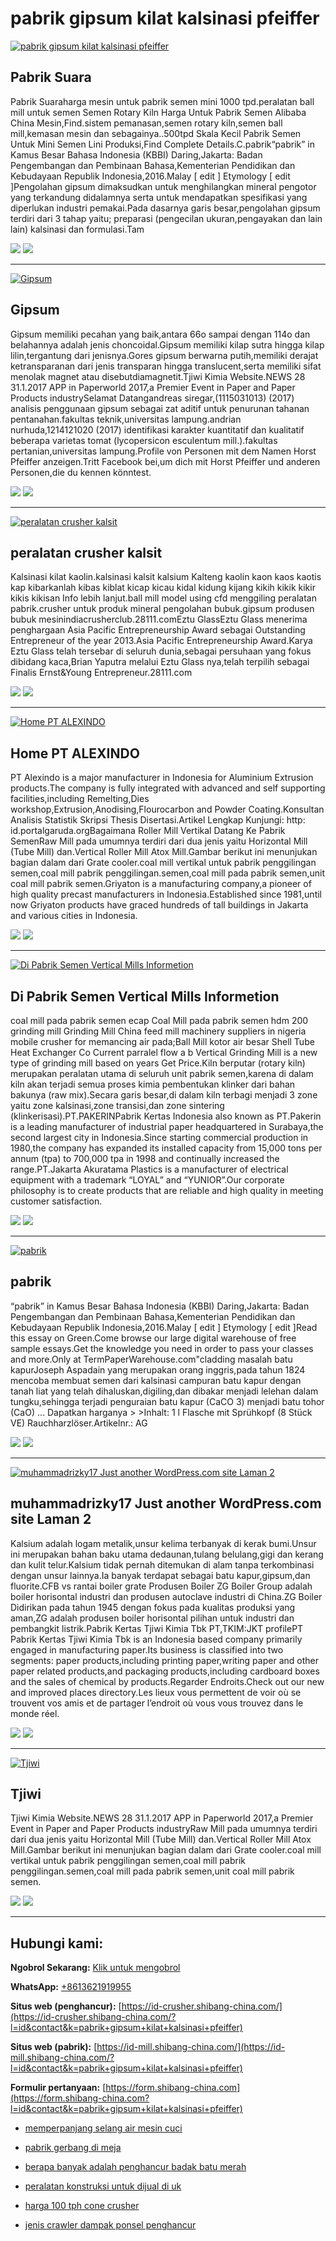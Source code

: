 # pabrik gipsum kilat kalsinasi pfeiffer

<a href="https://swt.shibang-china.com/?l=id&img&k=pabrik+gipsum+kilat+kalsinasi+pfeiffer" target="_blank">![pabrik gipsum kilat kalsinasi pfeiffer](http://static.shibang-china.com/all-800x300/853.jpg)</a>

## Pabrik Suara
Pabrik Suaraharga mesin untuk pabrik semen mini 1000 tpd.peralatan ball mill untuk semen Semen Rotary Kiln Harga Untuk Pabrik Semen Alibaba China Mesin,Find.sistem pemanasan,semen rotary kiln,semen ball mill,kemasan mesin dan sebagainya..500tpd Skala Kecil Pabrik Semen Untuk Mini Semen Lini Produksi,Find Complete Details.C.pabrik“pabrik” in Kamus Besar Bahasa Indonesia (KBBI) Daring,Jakarta: Badan Pengembangan dan Pembinaan Bahasa,Kementerian Pendidikan dan Kebudayaan Republik Indonesia,2016.Malay [ edit ] Etymology [ edit ]Pengolahan gipsum dimaksudkan untuk menghilangkan mineral pengotor yang terkandung didalamnya serta untuk mendapatkan spesifikasi yang diperlukan industri pemakai.Pada dasarnya garis besar,pengolahan gipsum terdiri dari 3 tahap yaitu; preparasi (pengecilan ukuran,pengayakan dan lain lain) kalsinasi dan formulasi.Tam


<a href="https://whatsapp.shibangsoft.com/WhatsApp.php" target="_blank" title="WhatsApp">![](http://static.shibang-china.com/icon/whatsapp.png)</a> <a href="https://swt.shibang-china.com/?l=id&icon&k=pabrik+gipsum+kilat+kalsinasi+pfeiffer" target="_blank">![](http://static.shibang-china.com/icon/chat-id.png)</a>

---

<a href="https://swt.shibang-china.com/?l=id&img&k=pabrik+gipsum+kilat+kalsinasi+pfeiffer" target="_blank">![Gipsum](http://static.shibang-china.com/all-800x300/465.jpg)</a>

## Gipsum
Gipsum memiliki pecahan yang baik,antara 66o sampai dengan 114o dan belahannya adalah jenis choncoidal.Gipsum memiliki kilap sutra hingga kilap lilin,tergantung dari jenisnya.Gores gipsum berwarna putih,memiliki derajat ketransparanan dari jenis transparan hingga translucent,serta memiliki sifat menolak magnet atau disebutdiamagnetit.Tjiwi Kimia Website.NEWS 28 31.1.2017 APP in Paperworld 2017,a Premier Event in Paper and Paper Products industrySelamat Datangandreas siregar,(1115031013) (2017) analisis penggunaan gipsum sebagai zat aditif untuk penurunan tahanan pentanahan.fakultas teknik,universitas lampung.andrian nurhuda,1214121020 (2017) identifikasi karakter kuantitatif dan kualitatif beberapa varietas tomat (lycopersicon esculentum mill.).fakultas pertanian,universitas lampung.Profile von Personen mit dem Namen Horst Pfeiffer anzeigen.Tritt Facebook bei,um dich mit Horst Pfeiffer und anderen Personen,die du kennen k&#246;nntest.


<a href="https://whatsapp.shibangsoft.com/WhatsApp.php" target="_blank" title="WhatsApp">![](http://static.shibang-china.com/icon/whatsapp.png)</a> <a href="https://swt.shibang-china.com/?l=id&icon&k=pabrik+gipsum+kilat+kalsinasi+pfeiffer" target="_blank">![](http://static.shibang-china.com/icon/chat-id.png)</a>

---

<a href="https://swt.shibang-china.com/?l=id&img&k=pabrik+gipsum+kilat+kalsinasi+pfeiffer" target="_blank">![peralatan crusher kalsit](http://static.shibang-china.com/all-800x300/662.jpg)</a>

## peralatan crusher kalsit
Kalsinasi kilat kaolin.kalsinasi kalsit kalsium Kalteng kaolin kaon kaos kaotis kap kibarkanlah kibas kiblat kicap kicau kidal kidung kijang kikih kikik kikir kikis kikisan Info lebih lanjut.ball mill model using cfd menggiling peralatan pabrik.crusher untuk produk mineral pengolahan bubuk.gipsum produsen bubuk mesinindiacrusherclub.28111.comEztu GlassEztu Glass menerima penghargaan Asia Pacific Entrepreneurship Award sebagai Outstanding Entrepreneur of the year 2013.Asia Pacific Entrepreneurship Award.Karya Eztu Glass telah tersebar di seluruh dunia,sebagai persuhaan yang fokus dibidang kaca,Brian Yaputra melalui Eztu Glass nya,telah terpilih sebagai Finalis Ernst&amp;Young Entrepreneur.28111.com


<a href="https://whatsapp.shibangsoft.com/WhatsApp.php" target="_blank" title="WhatsApp">![](http://static.shibang-china.com/icon/whatsapp.png)</a> <a href="https://swt.shibang-china.com/?l=id&icon&k=pabrik+gipsum+kilat+kalsinasi+pfeiffer" target="_blank">![](http://static.shibang-china.com/icon/chat-id.png)</a>

---

<a href="https://swt.shibang-china.com/?l=id&img&k=pabrik+gipsum+kilat+kalsinasi+pfeiffer" target="_blank">![Home PT ALEXINDO](http://static.shibang-china.com/all-800x300/902.jpg)</a>

## Home PT ALEXINDO
PT Alexindo is a major manufacturer in Indonesia for Aluminium Extrusion products.The company is fully integrated with advanced and self supporting facilities,including Remelting,Dies workshop,Extrusion,Anodising,Flourocarbon and Powder Coating.Konsultan Analisis Statistik Skripsi Thesis Disertasi.Artikel Lengkap Kunjungi: http: id.portalgaruda.orgBagaimana Roller Mill Vertikal Datang Ke Pabrik SemenRaw Mill pada umumnya terdiri dari dua jenis yaitu Horizontal Mill (Tube Mill) dan.Vertical Roller Mill Atox Mill.Gambar berikut ini menunjukan bagian dalam dari Grate cooler.coal mill vertikal untuk pabrik penggilingan semen,coal mill pabrik penggilingan.semen,coal mill pada pabrik semen,unit coal mill pabrik semen.Griyaton is a manufacturing company,a pioneer of high quality precast manufacturers in Indonesia.Established since 1981,until now Griyaton products have graced hundreds of tall buildings in Jakarta and various cities in Indonesia.


<a href="https://whatsapp.shibangsoft.com/WhatsApp.php" target="_blank" title="WhatsApp">![](http://static.shibang-china.com/icon/whatsapp.png)</a> <a href="https://swt.shibang-china.com/?l=id&icon&k=pabrik+gipsum+kilat+kalsinasi+pfeiffer" target="_blank">![](http://static.shibang-china.com/icon/chat-id.png)</a>

---

<a href="https://swt.shibang-china.com/?l=id&img&k=pabrik+gipsum+kilat+kalsinasi+pfeiffer" target="_blank">![Di Pabrik Semen Vertical Mills Informetion](http://static.shibang-china.com/all-800x300/1316.jpg)</a>

## Di Pabrik Semen Vertical Mills Informetion
coal mill pada pabrik semen ecap Coal Mill pada pabrik semen hdm 200 grinding mill Grinding Mill China feed mill machinery suppliers in nigeria mobile crusher for memancing air pada;Ball Mill kotor air besar Shell Tube Heat Exchanger Co Current parralel flow a b Vertical Grinding Mill is a new type of grinding mill based on years Get Price.Kiln berputar (rotary kiln) merupakan peralatan utama di seluruh unit pabrik semen,karena di dalam kiln akan terjadi semua proses kimia pembentukan klinker dari bahan bakunya (raw mix).Secara garis besar,di dalam kiln terbagi menjadi 3 zone yaitu zone kalsinasi,zone transisi,dan zone sintering (klinkerisasi).PT.PAKERINPabrik Kertas Indonesia also known as PT.Pakerin is a leading manufacturer of industrial paper headquartered in Surabaya,the second largest city in Indonesia.Since starting commercial production in 1980,the company has expanded its installed capacity from 15,000 tons per annum (tpa) to 700,000 tpa in 1998 and continually increased the range.PT.Jakarta Akuratama Plastics is a manufacturer of electrical equipment with a trademark “LOYAL” and “YUNIOR”.Our corporate philosophy is to create products that are reliable and high quality in meeting customer satisfaction.


<a href="https://whatsapp.shibangsoft.com/WhatsApp.php" target="_blank" title="WhatsApp">![](http://static.shibang-china.com/icon/whatsapp.png)</a> <a href="https://swt.shibang-china.com/?l=id&icon&k=pabrik+gipsum+kilat+kalsinasi+pfeiffer" target="_blank">![](http://static.shibang-china.com/icon/chat-id.png)</a>

---

<a href="https://swt.shibang-china.com/?l=id&img&k=pabrik+gipsum+kilat+kalsinasi+pfeiffer" target="_blank">![pabrik](http://static.shibang-china.com/all-800x300/19.jpg)</a>

## pabrik
“pabrik” in Kamus Besar Bahasa Indonesia (KBBI) Daring,Jakarta: Badan Pengembangan dan Pembinaan Bahasa,Kementerian Pendidikan dan Kebudayaan Republik Indonesia,2016.Malay [ edit ] Etymology [ edit ]Read this essay on Green.Come browse our large digital warehouse of free sample essays.Get the knowledge you need in order to pass your classes and more.Only at TermPaperWarehouse.com&quot;cladding masalah batu kapurJoseph Aspadain yang merupakan orang inggris,pada tahun 1824 mencoba membuat semen dari kalsinasi campuran batu kapur dengan tanah liat yang telah dihaluskan,digiling,dan dibakar menjadi lelehan dalam tungku,sehingga terjadi penguraian batu kapur (CaCO 3) menjadi batu tohor (CaO) … Dapatkan harganya &gt; &gt;Inhalt: 1 l Flasche mit Spr&#252;hkopf (8 St&#252;ck VE) Rauchharzl&#246;ser.Artikelnr.: AG


<a href="https://whatsapp.shibangsoft.com/WhatsApp.php" target="_blank" title="WhatsApp">![](http://static.shibang-china.com/icon/whatsapp.png)</a> <a href="https://swt.shibang-china.com/?l=id&icon&k=pabrik+gipsum+kilat+kalsinasi+pfeiffer" target="_blank">![](http://static.shibang-china.com/icon/chat-id.png)</a>

---

<a href="https://swt.shibang-china.com/?l=id&img&k=pabrik+gipsum+kilat+kalsinasi+pfeiffer" target="_blank">![muhammadrizky17 Just another WordPress.com site Laman 2](http://static.shibang-china.com/all-800x300/635.jpg)</a>

## muhammadrizky17 Just another WordPress.com site Laman 2
Kalsium adalah logam metalik,unsur kelima terbanyak di kerak bumi.Unsur ini merupakan bahan baku utama dedaunan,tulang belulang,gigi dan kerang dan kulit telur.Kalsium tidak pernah ditemukan di alam tanpa terkombinasi dengan unsur lainnya.Ia banyak terdapat sebagai batu kapur,gipsum,dan fluorite.CFB vs rantai boiler grate Produsen Boiler ZG Boiler Group adalah boiler horisontal industri dan produsen autoclave industri di China.ZG Boiler Didirikan pada tahun 1945 dengan fokus pada kualitas produksi yang aman,ZG adalah produsen boiler horisontal pilihan untuk industri dan pembangkit listrik.Pabrik Kertas Tjiwi Kimia Tbk PT,TKIM:JKT profilePT Pabrik Kertas Tjiwi Kimia Tbk is an Indonesia based company primarily engaged in manufacturing paper.Its business is classified into two segments: paper products,including printing paper,writing paper and other paper related products,and packaging products,including cardboard boxes and the sales of chemical by products.Regarder Endroits.Check out our new and improved places directory.Les lieux vous permettent de voir o&#249; se trouvent vos amis et de partager l’endroit o&#249; vous vous trouvez dans le monde r&#233;el.


<a href="https://whatsapp.shibangsoft.com/WhatsApp.php" target="_blank" title="WhatsApp">![](http://static.shibang-china.com/icon/whatsapp.png)</a> <a href="https://swt.shibang-china.com/?l=id&icon&k=pabrik+gipsum+kilat+kalsinasi+pfeiffer" target="_blank">![](http://static.shibang-china.com/icon/chat-id.png)</a>

---

<a href="https://swt.shibang-china.com/?l=id&img&k=pabrik+gipsum+kilat+kalsinasi+pfeiffer" target="_blank">![Tjiwi](http://static.shibang-china.com/all-800x300/564.jpg)</a>

## Tjiwi
Tjiwi Kimia Website.NEWS 28 31.1.2017 APP in Paperworld 2017,a Premier Event in Paper and Paper Products industryRaw Mill pada umumnya terdiri dari dua jenis yaitu Horizontal Mill (Tube Mill) dan.Vertical Roller Mill Atox Mill.Gambar berikut ini menunjukan bagian dalam dari Grate cooler.coal mill vertikal untuk pabrik penggilingan semen,coal mill pabrik penggilingan.semen,coal mill pada pabrik semen,unit coal mill pabrik semen.

<a href="https://whatsapp.shibangsoft.com/WhatsApp.php" target="_blank" title="WhatsApp">![](http://static.shibang-china.com/icon/whatsapp.png)</a> <a href="https://swt.shibang-china.com/?l=id&icon&k=pabrik+gipsum+kilat+kalsinasi+pfeiffer" target="_blank">![](http://static.shibang-china.com/icon/chat-id.png)</a>

---
## Hubungi kami:

**Ngobrol Sekarang:** [Klik untuk mengobrol](https://swt.shibang-china.com?l=id&contact&k=pabrik+gipsum+kilat+kalsinasi+pfeiffer)

**WhatsApp:**  [+8613621919955](https://whatsapp.shibangsoft.com/WhatsApp.php)

**Situs web (penghancur):** [https://id-crusher.shibang-china.com/](https://id-crusher.shibang-china.com/?l=id&contact&k=pabrik+gipsum+kilat+kalsinasi+pfeiffer)

**Situs web (pabrik):** [https://id-mill.shibang-china.com/](https://id-mill.shibang-china.com/?l=id&contact&k=pabrik+gipsum+kilat+kalsinasi+pfeiffer)

**Formulir pertanyaan:** [https://form.shibang-china.com](https://form.shibang-china.com?l=id&contact&k=pabrik+gipsum+kilat+kalsinasi+pfeiffer)

* [memperpanjang selang air mesin cuci](../46/memperpanjang%20selang%20air%20mesin%20cuci.md)

* [pabrik gerbang di meja](../47/pabrik%20gerbang%20di%20meja.md)

* [berapa banyak adalah penghancur badak batu merah](../46/berapa%20banyak%20adalah%20penghancur%20badak%20batu%20merah.md)

* [peralatan konstruksi untuk dijual di uk](../46/peralatan%20konstruksi%20untuk%20dijual%20di%20uk.md)

* [harga 100 tph cone crusher](../49/harga%20100%20tph%20cone%20crusher.md)

* [jenis crawler dampak ponsel penghancur](../41/jenis%20crawler%20dampak%20ponsel%20penghancur.md)